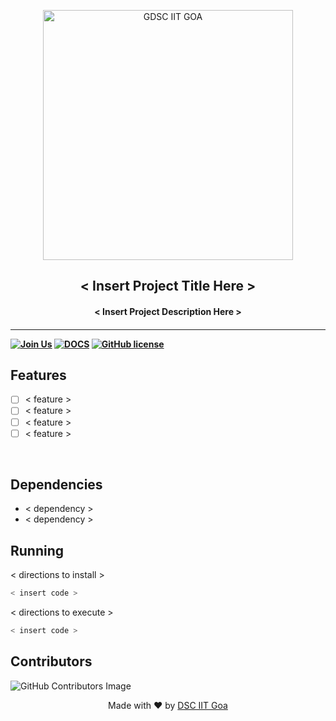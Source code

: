 <p align="center">
<a href="https://dscvit.com">
 <img width="400" src="https://user-images.githubusercontent.com/73928744/180188073-21a9edc3-dba3-4a02-8327-d64f9198550f.png" alt="GDSC IIT GOA"/>
</a>
 <h2 align="center"> < Insert Project Title Here > </h2>
 <h4 align="center"> < Insert Project Description Here > <h4>
</p>

---

[![Join Us](https://img.shields.io/badge/Join%20Us-Developer%20Student%20Clubs-red)](https://linktr.ee/dsciitgoa) [![DOCS](https://img.shields.io/badge/Documentation-see%20docs-green?style=flat-square&logo=appveyor)](INSERT_LINK_FOR_DOCS_HERE)
[![GitHub license](https://img.shields.io/github/license/Naereen/StrapDown.js.svg)](https://github.com/Naereen/StrapDown.js/blob/master/LICENSE)


## Features

- [ ] < feature >
- [ ] < feature >
- [ ] < feature >
- [ ] < feature >

<br>

## Dependencies

- < dependency >
- < dependency >

## Running

< directions to install >

```bash
< insert code >
```

< directions to execute >

```bash
< insert code >
```

## Contributors

<!-- Change Below Link -->

![GitHub Contributors Image](https://contrib.rocks/image?repo=Your_GitHub_Username/Your_GitHub_Repository_Name)

<p align="center">
 Made with ❤ by <a href="https://gdsc.community.dev/indian-institute-of-technology-goa/">DSC IIT Goa</a>
</p>
